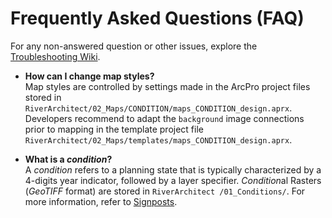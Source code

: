 Frequently Asked Questions (FAQ)
================================

For any non-answered question or other issues, explore the [Troubleshooting Wiki][10].

-   **How can I change map styles?**\
    Map styles are controlled by settings made in the ArcPro project files stored in `RiverArchitect/02_Maps/CONDITION/maps_CONDITION_design.aprx`. Developers recommend to adapt the `background` image connections prior to mapping in the template project file `RiverArchitect/02_Maps/templates/maps_CONDITION_design.aprx`.


-   **What is a *condition*?**\
    A *condition* refers to a planning state that is typically characterized by a 4-digits year indicator, followed by a layer specifier. *Condition*al Rasters (*GeoTIFF* format) are stored in `RiverArchitect /01_Conditions/`. For more information, refer to [Signposts](Signposts#conditions).


[1]: https://github.com/RiverArchitect/Welcome/wiki/Installation
[2]: https://github.com/RiverArchitect/Welcome/wiki/Signposts
[3]: https://github.com/RiverArchitect/Welcome/wiki/LifespanDesign
[4]: https://github.com/RiverArchitect/Welcome/wiki/MaxLifespan
[5]: https://github.com/RiverArchitect/Welcome/wiki/ModifyTerrain
[6]: https://github.com/RiverArchitect/Welcome/wiki/HabitatEvaluation
[7]: https://github.com/RiverArchitect/Welcome/wiki/ProjectMaker
[8]: https://github.com/RiverArchitect/Welcome/wiki/Tools
[9]: https://github.com/RiverArchitect/Welcome/wiki/FAQ
[10]: https://github.com/RiverArchitect/Welcome/wiki/Troubleshooting